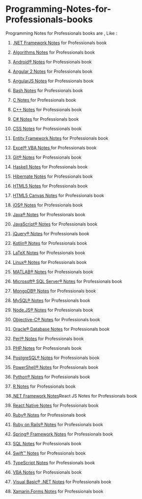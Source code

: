 # Programming-Notes-for-Professionals-books
Programming Notes for Professionals books are , Like :

1. [.NET Framework Notes](https://github.com/fagunti/Programming-Notes-for-Professionals-books/blob/main/DotNETFrameworkNotesForProfessionals.pdf) for Professionals book 

2. [Algorithms Notes](https://github.com/fagunti/Programming-Notes-for-Professionals-books/blob/main/DotNETFrameworkNotesForProfessionals.pdf) for Professionals book

3. [Android® Notes](https://github.com/fagunti/Programming-Notes-for-Professionals-books/blob/main/DotNETFrameworkNotesForProfessionals.pdf) for Professionals book

4. [Angular 2 Notes](https://github.com/fagunti/Programming-Notes-for-Professionals-books/blob/main/DotNETFrameworkNotesForProfessionals.pdf) for Professionals book

5. [AngularJS Notes](https://github.com/fagunti/Programming-Notes-for-Professionals-books/blob/main/DotNETFrameworkNotesForProfessionals.pdf) for Professionals book

6. [Bash Notes](https://github.com/fagunti/Programming-Notes-for-Professionals-books/blob/main/DotNETFrameworkNotesForProfessionals.pdf) for Professionals book

7. [C Notes ](https://github.com/fagunti/Programming-Notes-for-Professionals-books/blob/main/DotNETFrameworkNotesForProfessionals.pdf)for Professionals book

8. [C++ Notes](https://github.com/fagunti/Programming-Notes-for-Professionals-books/blob/main/DotNETFrameworkNotesForProfessionals.pdf) for Professionals book

9. [C# Notes](https://github.com/fagunti/Programming-Notes-for-Professionals-books/blob/main/DotNETFrameworkNotesForProfessionals.pdf) for Professionals book

10. [CSS Notes](https://github.com/fagunti/Programming-Notes-for-Professionals-books/blob/main/DotNETFrameworkNotesForProfessionals.pdf) for Professionals book

11. [Entity Framework Notes](https://github.com/fagunti/Programming-Notes-for-Professionals-books/blob/main/DotNETFrameworkNotesForProfessionals.pdf) for Professionals book

12. [Excel® VBA Notes ](https://github.com/fagunti/Programming-Notes-for-Professionals-books/blob/main/DotNETFrameworkNotesForProfessionals.pdf) for Professionals book

13. [Git® Notes](https://github.com/fagunti/Programming-Notes-for-Professionals-books/blob/main/DotNETFrameworkNotesForProfessionals.pdf) for Professionals book

14. [Haskell Notes](https://github.com/fagunti/Programming-Notes-for-Professionals-books/blob/main/DotNETFrameworkNotesForProfessionals.pdf) for Professionals book

15. [Hibernate Notes](https://github.com/fagunti/Programming-Notes-for-Professionals-books/blob/main/DotNETFrameworkNotesForProfessionals.pdf) for Professionals book

16. [HTML5 Notes](https://github.com/fagunti/Programming-Notes-for-Professionals-books/blob/main/DotNETFrameworkNotesForProfessionals.pdf) for Professionals book

17. [HTML5 Canvas Notes](https://github.com/fagunti/Programming-Notes-for-Professionals-books/blob/main/DotNETFrameworkNotesForProfessionals.pdf) for Professionals book

18. [iOS® Notes](https://github.com/fagunti/Programming-Notes-for-Professionals-books/blob/main/DotNETFrameworkNotesForProfessionals.pdf) for Professionals book

19. [Java® Notes](https://github.com/fagunti/Programming-Notes-for-Professionals-books/blob/main/DotNETFrameworkNotesForProfessionals.pdf) for Professionals book

20. [JavaScript® Notes](https://github.com/fagunti/Programming-Notes-for-Professionals-books/blob/main/DotNETFrameworkNotesForProfessionals.pdf) for Professionals book

21. [jQuery® Notes](https://github.com/fagunti/Programming-Notes-for-Professionals-books/blob/main/DotNETFrameworkNotesForProfessionals.pdf) for Professionals book

22. [Kotlin® Notes](https://github.com/fagunti/Programming-Notes-for-Professionals-books/blob/main/DotNETFrameworkNotesForProfessionals.pdf) for Professionals book

23. [LaTeX Notes](https://github.com/fagunti/Programming-Notes-for-Professionals-books/blob/main/DotNETFrameworkNotesForProfessionals.pdf) for Professionals book

24. [Linux® Notes](https://github.com/fagunti/Programming-Notes-for-Professionals-books/blob/main/DotNETFrameworkNotesForProfessionals.pdf) for Professionals book

25. [MATLAB® Notes](https://github.com/fagunti/Programming-Notes-for-Professionals-books/blob/main/DotNETFrameworkNotesForProfessionals.pdf) for Professionals book

26. [Microsoft® SQL Server® Notes](https://github.com/fagunti/Programming-Notes-for-Professionals-books/blob/main/DotNETFrameworkNotesForProfessionals.pdf) for Professionals book

27. [MongoDB® Notes](https://github.com/fagunti/Programming-Notes-for-Professionals-books/blob/main/DotNETFrameworkNotesForProfessionals.pdf) for Professionals book

28. [MySQL® Notes](https://github.com/fagunti/Programming-Notes-for-Professionals-books/blob/main/DotNETFrameworkNotesForProfessionals.pdf) for Professionals book

29. [Node.JS® Notes](https://github.com/fagunti/Programming-Notes-for-Professionals-books/blob/main/DotNETFrameworkNotesForProfessionals.pdf) for Professionals book

30. [Objective-C® Notes](https://github.com/fagunti/Programming-Notes-for-Professionals-books/blob/main/DotNETFrameworkNotesForProfessionals.pdf) for Professionals book

31. [Oracle® Database Notes](https://github.com/fagunti/Programming-Notes-for-Professionals-books/blob/main/DotNETFrameworkNotesForProfessionals.pdf) for Professionals book

32. [Perl® Notes](https://github.com/fagunti/Programming-Notes-for-Professionals-books/blob/main/DotNETFrameworkNotesForProfessionals.pdf) for Professionals book

33. [PHP Notes](https://github.com/fagunti/Programming-Notes-for-Professionals-books/blob/main/DotNETFrameworkNotesForProfessionals.pdf) for Professionals book

34. [PostgreSQL® Notes](https://github.com/fagunti/Programming-Notes-for-Professionals-books/blob/main/DotNETFrameworkNotesForProfessionals.pdf) for Professionals book

35. [PowerShell® Notes](https://github.com/fagunti/Programming-Notes-for-Professionals-books/blob/main/DotNETFrameworkNotesForProfessionals.pdf) for Professionals book

36. [Python® Notes](https://github.com/fagunti/Programming-Notes-for-Professionals-books/blob/main/DotNETFrameworkNotesForProfessionals.pdf) for Professionals book

37. [R Notes](https://github.com/fagunti/Programming-Notes-for-Professionals-books/blob/main/DotNETFrameworkNotesForProfessionals.pdf) for Professionals book

38.[.NET Framework Notes](https://github.com/fagunti/Programming-Notes-for-Professionals-books/blob/main/DotNETFrameworkNotesForProfessionals.pdf)React JS Notes for Professionals book

39. [React Native Notes](https://github.com/fagunti/Programming-Notes-for-Professionals-books/blob/main/DotNETFrameworkNotesForProfessionals.pdf) for Professionals book

40. [Ruby® Notes](https://github.com/fagunti/Programming-Notes-for-Professionals-books/blob/main/DotNETFrameworkNotesForProfessionals.pdf) for Professionals book

41. [Ruby on Rails® Notes](https://github.com/fagunti/Programming-Notes-for-Professionals-books/blob/main/DotNETFrameworkNotesForProfessionals.pdf) for Professionals book

42. [Spring® Framework Notes](https://github.com/fagunti/Programming-Notes-for-Professionals-books/blob/main/DotNETFrameworkNotesForProfessionals.pdf) for Professionals book

43. [SQL Notes](https://github.com/fagunti/Programming-Notes-for-Professionals-books/blob/main/DotNETFrameworkNotesForProfessionals.pdf) for Professionals book

44. [Swift™ Notes](https://github.com/fagunti/Programming-Notes-for-Professionals-books/blob/main/DotNETFrameworkNotesForProfessionals.pdf) for Professionals book

45. [TypeScript Notes](https://github.com/fagunti/Programming-Notes-for-Professionals-books/blob/main/DotNETFrameworkNotesForProfessionals.pdf) for Professionals book

46. [VBA Notes](https://github.com/fagunti/Programming-Notes-for-Professionals-books/blob/main/DotNETFrameworkNotesForProfessionals.pdf) for Professionals book

47. [Visual Basic® .NET Notes](https://github.com/fagunti/Programming-Notes-for-Professionals-books/blob/main/DotNETFrameworkNotesForProfessionals.pdf) for Professionals book

48. [Xamarin.Forms Notes](https://github.com/fagunti/Programming-Notes-for-Professionals-books/blob/main/DotNETFrameworkNotesForProfessionals.pdf) for Professionals book



<script data-name="BMC-Widget" data-cfasync="false" src="https://cdnjs.buymeacoffee.com/1.0.0/widget.prod.min.js" data-id="fagun18" data-description="Support me on Buy me a coffee!" data-message="" data-color="#ff813f" data-position="Right" data-x_margin="18" data-y_margin="18"></script>
